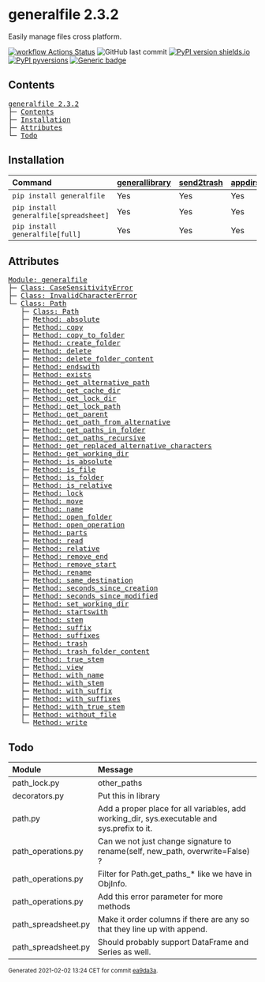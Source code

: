 # generalfile 2.3.2
Easily manage files cross platform.

[![workflow Actions Status](https://github.com/ManderaGeneral/generalfile/workflows/workflow/badge.svg)](https://github.com/ManderaGeneral/generalfile/actions)
![GitHub last commit](https://img.shields.io/github/last-commit/ManderaGeneral/generalfile)
[![PyPI version shields.io](https://img.shields.io/pypi/v/generalfile.svg)](https://pypi.org/project/generalfile/)
[![PyPI pyversions](https://img.shields.io/pypi/pyversions/generalfile.svg)](https://pypi.python.org/pypi/generalfile/)
[![Generic badge](https://img.shields.io/badge/platforms-windows%20%7C%20ubuntu-blue.svg)](https://shields.io/)

## Contents
<pre>
<a href='#generalfile-2.3.2'>generalfile 2.3.2</a>
├─ <a href='#Contents'>Contents</a>
├─ <a href='#Installation'>Installation</a>
├─ <a href='#Attributes'>Attributes</a>
└─ <a href='#Todo'>Todo</a>
</pre>

## Installation
| Command                                | <a href='https://pypi.org/project/generallibrary'>generallibrary</a>   | <a href='https://pypi.org/project/send2trash'>send2trash</a>   | <a href='https://pypi.org/project/appdirs'>appdirs</a>   | <a href='https://pypi.org/project/pandas'>pandas</a>   |
|:---------------------------------------|:-----------------------------------------------------------------------|:---------------------------------------------------------------|:---------------------------------------------------------|:-------------------------------------------------------|
| `pip install generalfile`              | Yes                                                                    | Yes                                                            | Yes                                                      | No                                                     |
| `pip install generalfile[spreadsheet]` | Yes                                                                    | Yes                                                            | Yes                                                      | Yes                                                    |
| `pip install generalfile[full]`        | Yes                                                                    | Yes                                                            | Yes                                                      | Yes                                                    |

## Attributes
<pre>
<a href='https://github.com/ManderaGeneral/generalfile/blob/ea9da3a/generalfile/__init__.py#L1'>Module: generalfile</a>
├─ <a href='https://github.com/ManderaGeneral/generalfile/blob/ea9da3a/generalfile/errors.py#L4'>Class: CaseSensitivityError</a>
├─ <a href='https://github.com/ManderaGeneral/generalfile/blob/ea9da3a/generalfile/errors.py#L5'>Class: InvalidCharacterError</a>
└─ <a href='https://github.com/ManderaGeneral/generalfile/blob/ea9da3a/generalfile/path.py#L17'>Class: Path</a>
   ├─ <a href='https://github.com/ManderaGeneral/generalfile/blob/ea9da3a/generalfile/path.py#L17'>Class: Path</a>
   ├─ <a href='https://github.com/ManderaGeneral/generalfile/blob/ea9da3a/generalfile/path_strings.py#L56'>Method: absolute</a>
   ├─ <a href='https://github.com/ManderaGeneral/generalfile/blob/ea9da3a/generalfile/path_operations.py#L11'>Method: copy</a>
   ├─ <a href='https://github.com/ManderaGeneral/generalfile/blob/ea9da3a/generalfile/path_operations.py#L211'>Method: copy_to_folder</a>
   ├─ <a href='https://github.com/ManderaGeneral/generalfile/blob/ea9da3a/generalfile/path_operations.py#L312'>Method: create_folder</a>
   ├─ <a href='https://github.com/ManderaGeneral/generalfile/blob/ea9da3a/generalfile/path_operations.py#L35'>Method: delete</a>
   ├─ <a href='https://github.com/ManderaGeneral/generalfile/blob/ea9da3a/generalfile/path_operations.py#L35'>Method: delete_folder_content</a>
   ├─ <a href='https://github.com/ManderaGeneral/generalfile/blob/ea9da3a/generalfile/path_strings.py#L99'>Method: endswith</a>
   ├─ <a href='https://github.com/ManderaGeneral/generalfile/blob/ea9da3a/generalfile/path_operations.py#L239'>Method: exists</a>
   ├─ <a href='https://github.com/ManderaGeneral/generalfile/blob/ea9da3a/generalfile/path_strings.py#L29'>Method: get_alternative_path</a>
   ├─ <a href='https://github.com/ManderaGeneral/generalfile/blob/ea9da3a/generalfile/path_operations.py#L329'>Method: get_cache_dir</a>
   ├─ <a href='https://github.com/ManderaGeneral/generalfile/blob/ea9da3a/generalfile/path_operations.py#L337'>Method: get_lock_dir</a>
   ├─ <a href='https://github.com/ManderaGeneral/generalfile/blob/ea9da3a/generalfile/path_strings.py#L39'>Method: get_lock_path</a>
   ├─ <a href='https://github.com/ManderaGeneral/generalfile/blob/ea9da3a/generalfile/path.py#L33'>Method: get_parent</a>
   ├─ <a href='https://github.com/ManderaGeneral/generalfile/blob/ea9da3a/generalfile/path_strings.py#L45'>Method: get_path_from_alternative</a>
   ├─ <a href='https://github.com/ManderaGeneral/generalfile/blob/ea9da3a/generalfile/path_operations.py#L11'>Method: get_paths_in_folder</a>
   ├─ <a href='https://github.com/ManderaGeneral/generalfile/blob/ea9da3a/generalfile/path_operations.py#L11'>Method: get_paths_recursive</a>
   ├─ <a href='https://github.com/ManderaGeneral/generalfile/blob/ea9da3a/generalfile/path_strings.py#L19'>Method: get_replaced_alternative_characters</a>
   ├─ <a href='https://github.com/ManderaGeneral/generalfile/blob/ea9da3a/generalfile/path_operations.py#L345'>Method: get_working_dir</a>
   ├─ <a href='https://github.com/ManderaGeneral/generalfile/blob/ea9da3a/generalfile/path_strings.py#L79'>Method: is_absolute</a>
   ├─ <a href='https://github.com/ManderaGeneral/generalfile/blob/ea9da3a/generalfile/path_operations.py#L227'>Method: is_file</a>
   ├─ <a href='https://github.com/ManderaGeneral/generalfile/blob/ea9da3a/generalfile/path_operations.py#L233'>Method: is_folder</a>
   ├─ <a href='https://github.com/ManderaGeneral/generalfile/blob/ea9da3a/generalfile/path_strings.py#L85'>Method: is_relative</a>
   ├─ <a href='https://github.com/ManderaGeneral/generalfile/blob/ea9da3a/generalfile/path_lock.py#L116'>Method: lock</a>
   ├─ <a href='https://github.com/ManderaGeneral/generalfile/blob/ea9da3a/generalfile/path_operations.py#L219'>Method: move</a>
   ├─ <a href='https://github.com/ManderaGeneral/generalfile/blob/ea9da3a/generalfile/path_strings.py#L153'>Method: name</a>
   ├─ <a href='https://github.com/ManderaGeneral/generalfile/blob/ea9da3a/generalfile/path_operations.py#L322'>Method: open_folder</a>
   ├─ <a href='https://github.com/ManderaGeneral/generalfile/blob/ea9da3a/generalfile/path_operations.py#L94'>Method: open_operation</a>
   ├─ <a href='https://github.com/ManderaGeneral/generalfile/blob/ea9da3a/generalfile/path_strings.py#L147'>Method: parts</a>
   ├─ <a href='https://github.com/ManderaGeneral/generalfile/blob/ea9da3a/generalfile/path_operations.py#L120'>Method: read</a>
   ├─ <a href='https://github.com/ManderaGeneral/generalfile/blob/ea9da3a/generalfile/path_strings.py#L67'>Method: relative</a>
   ├─ <a href='https://github.com/ManderaGeneral/generalfile/blob/ea9da3a/generalfile/path_strings.py#L123'>Method: remove_end</a>
   ├─ <a href='https://github.com/ManderaGeneral/generalfile/blob/ea9da3a/generalfile/path_strings.py#L107'>Method: remove_start</a>
   ├─ <a href='https://github.com/ManderaGeneral/generalfile/blob/ea9da3a/generalfile/path_operations.py#L11'>Method: rename</a>
   ├─ <a href='https://github.com/ManderaGeneral/generalfile/blob/ea9da3a/generalfile/path_strings.py#L139'>Method: same_destination</a>
   ├─ <a href='https://github.com/ManderaGeneral/generalfile/blob/ea9da3a/generalfile/path_operations.py#L11'>Method: seconds_since_creation</a>
   ├─ <a href='https://github.com/ManderaGeneral/generalfile/blob/ea9da3a/generalfile/path_operations.py#L11'>Method: seconds_since_modified</a>
   ├─ <a href='https://github.com/ManderaGeneral/generalfile/blob/ea9da3a/generalfile/path_operations.py#L365'>Method: set_working_dir</a>
   ├─ <a href='https://github.com/ManderaGeneral/generalfile/blob/ea9da3a/generalfile/path_strings.py#L91'>Method: startswith</a>
   ├─ <a href='https://github.com/ManderaGeneral/generalfile/blob/ea9da3a/generalfile/path_strings.py#L167'>Method: stem</a>
   ├─ <a href='https://github.com/ManderaGeneral/generalfile/blob/ea9da3a/generalfile/path_strings.py#L195'>Method: suffix</a>
   ├─ <a href='https://github.com/ManderaGeneral/generalfile/blob/ea9da3a/generalfile/path_strings.py#L234'>Method: suffixes</a>
   ├─ <a href='https://github.com/ManderaGeneral/generalfile/blob/ea9da3a/generalfile/path_operations.py#L35'>Method: trash</a>
   ├─ <a href='https://github.com/ManderaGeneral/generalfile/blob/ea9da3a/generalfile/path_operations.py#L35'>Method: trash_folder_content</a>
   ├─ <a href='https://github.com/ManderaGeneral/generalfile/blob/ea9da3a/generalfile/path_strings.py#L181'>Method: true_stem</a>
   ├─ <a href='https://github.com/ManderaGeneral/generalfile/blob/ea9da3a/generalfile/path.py#L109'>Method: view</a>
   ├─ <a href='https://github.com/ManderaGeneral/generalfile/blob/ea9da3a/generalfile/path_strings.py#L159'>Method: with_name</a>
   ├─ <a href='https://github.com/ManderaGeneral/generalfile/blob/ea9da3a/generalfile/path_strings.py#L173'>Method: with_stem</a>
   ├─ <a href='https://github.com/ManderaGeneral/generalfile/blob/ea9da3a/generalfile/path_strings.py#L201'>Method: with_suffix</a>
   ├─ <a href='https://github.com/ManderaGeneral/generalfile/blob/ea9da3a/generalfile/path_strings.py#L240'>Method: with_suffixes</a>
   ├─ <a href='https://github.com/ManderaGeneral/generalfile/blob/ea9da3a/generalfile/path_strings.py#L187'>Method: with_true_stem</a>
   ├─ <a href='https://github.com/ManderaGeneral/generalfile/blob/ea9da3a/generalfile/path_operations.py#L259'>Method: without_file</a>
   └─ <a href='https://github.com/ManderaGeneral/generalfile/blob/ea9da3a/generalfile/path_operations.py#L108'>Method: write</a>
</pre>

## Todo
| Module              | Message                                                                                     |
|:--------------------|:--------------------------------------------------------------------------------------------|
| path\_lock.py        | other\_paths                                                                                 |
| decorators.py       | Put this in library                                                                         |
| path.py             | Add a proper place for all variables, add working\_dir, sys.executable and sys.prefix to it. |
| path\_operations.py  | Can we not just change signature to rename(self, new\_path, overwrite=False) ?               |
| path\_operations.py  | Filter for Path.get\_paths\_* like we have in ObjInfo.                                        |
| path\_operations.py  | Add this error parameter for more methods                                                   |
| path\_spreadsheet.py | Make it order columns if there are any so that they line up with append.                    |
| path\_spreadsheet.py | Should probably support DataFrame and Series as well.                                       |

<sup>
Generated 2021-02-02 13:24 CET for commit <a href='https://github.com/ManderaGeneral/generalfile/commit/ea9da3a'>ea9da3a</a>.
</sup>
